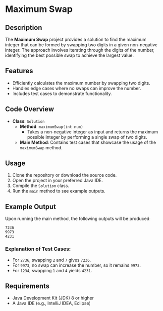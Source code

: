 # Maximum Swap

## Description
The **Maximum Swap** project provides a solution to find the maximum integer that can be formed by swapping two digits in a given non-negative integer. The approach involves iterating through the digits of the number, identifying the best possible swap to achieve the largest value.

## Features
- Efficiently calculates the maximum number by swapping two digits.
- Handles edge cases where no swaps can improve the number.
- Includes test cases to demonstrate functionality.

## Code Overview
- **Class**: `Solution`
  - **Method**: `maximumSwap(int num)` 
    - Takes a non-negative integer as input and returns the maximum possible integer by performing a single swap of two digits.
  - **Main Method**: Contains test cases that showcase the usage of the `maximumSwap` method.

## Usage
1. Clone the repository or download the source code.
2. Open the project in your preferred Java IDE.
3. Compile the `Solution` class.
4. Run the `main` method to see example outputs.

## Example Output
Upon running the main method, the following outputs will be produced:
```
7236
9973
4231
```

### Explanation of Test Cases:
- For `2736`, swapping `2` and `7` gives `7236`.
- For `9973`, no swap can increase the number, so it remains `9973`.
- For `1234`, swapping `1` and `4` yields `4231`.

## Requirements
- Java Development Kit (JDK) 8 or higher
- A Java IDE (e.g., IntelliJ IDEA, Eclipse)
